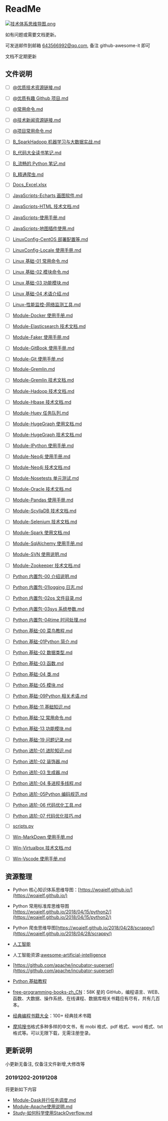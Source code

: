 # ReadMe

[![技术体系思维导图.png](https://raw.githubusercontent.com/fansichao/images/master/markdown/01-%E6%8A%80%E6%9C%AF%E7%AC%94%E8%AE%B0%E4%BD%93%E7%B3%BB.png)](https://www.processon.com/view/link/5de7b9a4e4b02996f1dc792d)

如有问题或需要文档更新。

可发送邮件到邮箱 643566992@qq.com, 备注 github-awesome-it 即可

文档不定期更新

## 文件说明

- [ ] [@优质技术资源链接.md](https://github.com/fansichao/awesome-it/blob/master/docs/@优质技术资源链接.md)
- [ ] [@优质有趣 Github 项目.md](https://github.com/fansichao/awesome-it/blob/master/docs/@优质有趣Github项目.md)
- [ ] [@常用命令.md](https://github.com/fansichao/awesome-it/blob/master/docs/@常用命令.md)
- [ ] [@技术新闻资源链接.md](https://github.com/fansichao/awesome-it/blob/master/docs/@技术新闻资源链接.md)
- [ ] [@项目常用命令.md](https://github.com/fansichao/awesome-it/blob/master/docs/@项目常用命令.md)

- [ ] [B_SparkHadoop 机器学习与大数据实战.md](https://github.com/fansichao/awesome-it/blob/master/docs/B_SparkHadoop机器学习与大数据实战.md)
- [ ] [B\_代码大全读书笔记.md](https://github.com/fansichao/awesome-it/blob/master/docs/B_代码大全读书笔记.md)
- [ ] [B\_流畅的 Python 笔记.md](https://github.com/fansichao/awesome-it/blob/master/docs/B_流畅的Python笔记.md)
- [ ] [B\_精通爬虫.md](https://github.com/fansichao/awesome-it/blob/master/docs/B_精通爬虫.md)
- [ ] [Docs_Excel.xlsx](https://github.com/fansichao/awesome-it/blob/master/docs/Docs_Excel.xlsx)
- [ ] [JavaScripts-Echarts 画图软件.md](https://github.com/fansichao/awesome-it/blob/master/docs/JavaScripts-Echarts画图软件.md)
- [ ] [JavaScripts-HTML 技术文档.md](https://github.com/fansichao/awesome-it/blob/master/docs/JavaScripts-HTML技术文档.md)
- [ ] [JavaScripts-使用手册.md](https://github.com/fansichao/awesome-it/blob/master/docs/JavaScripts-使用手册.md)
- [ ] [JavaScripts-地图插件使用.md](https://github.com/fansichao/awesome-it/blob/master/docs/JavaScripts-地图插件使用.md)
- [ ] [LinuxConfig-CentOS 部署配置等.md](https://github.com/fansichao/awesome-it/blob/master/docs/LinuxConfig-CentOS部署配置等.md)
- [ ] [LinuxConfig-Locale 使用手册.md](https://github.com/fansichao/awesome-it/blob/master/docs/LinuxConfig-Locale使用手册.md)
- [ ] [Linux 基础-01 常用命令.md](https://github.com/fansichao/awesome-it/blob/master/docs/Linux基础-01常用命令.md)
- [ ] [Linux 基础-02 模块命令.md](https://github.com/fansichao/awesome-it/blob/master/docs/Linux基础-02模块命令.md)
- [ ] [Linux 基础-03 功能模块.md](https://github.com/fansichao/awesome-it/blob/master/docs/Linux基础-03功能模块.md)
- [ ] [Linux 基础-04 术语介绍.md](https://github.com/fansichao/awesome-it/blob/master/docs/Linux基础-04术语介绍.md)
- [ ] [Linux-性能监控-网络监测工具.md](https://github.com/fansichao/awesome-it/blob/master/docs/Linux-性能监控-网络监测工具.md)
- [ ] [Module-Docker 使用手册.md](https://github.com/fansichao/awesome-it/blob/master/docs/Module-Docker使用手册.md)
- [ ] [Module-Elasticsearch 技术文档.md](https://github.com/fansichao/awesome-it/blob/master/docs/Module-Elasticsearch技术文档.md)
- [ ] [Module-Faker 使用手册.md](https://github.com/fansichao/awesome-it/blob/master/docs/Module-Faker使用手册.md)
- [ ] [Module-GitBook 使用手册.md](https://github.com/fansichao/awesome-it/blob/master/docs/Module-GitBook使用手册.md)
- [ ] [Module-Git 使用手册.md](https://github.com/fansichao/awesome-it/blob/master/docs/Module-Git使用手册.md)
- [ ] [Module-Gremlin.md](https://github.com/fansichao/awesome-it/blob/master/docs/Module-Gremlin.md)
- [ ] [Module-Gremlin 技术文档.md](https://github.com/fansichao/awesome-it/blob/master/docs/Module-Gremlin技术文档.md)
- [ ] [Module-Hadoop 技术文档.md](https://github.com/fansichao/awesome-it/blob/master/docs/Module-Hadoop技术文档.md)
- [ ] [Module-Hbase 技术文档.md](https://github.com/fansichao/awesome-it/blob/master/docs/Module-Hbase技术文档.md)
- [ ] [Module-Huey 任务队列.md](https://github.com/fansichao/awesome-it/blob/master/docs/Module-Huey任务队列.md)
- [ ] [Module-HugeGraph 使用文档.md](https://github.com/fansichao/awesome-it/blob/master/docs/Module-HugeGraph使用文档.md)
- [ ] [Module-HugeGraph 技术文档.md](https://github.com/fansichao/awesome-it/blob/master/docs/Module-HugeGraph技术文档.md)
- [ ] [Module-IPython 使用手册.md](https://github.com/fansichao/awesome-it/blob/master/docs/Module-IPython使用手册.md)
- [ ] [Module-Neo4j 使用手册.md](https://github.com/fansichao/awesome-it/blob/master/docs/Module-Neo4j使用手册.md)
- [ ] [Module-Neo4j 技术文档.md](https://github.com/fansichao/awesome-it/blob/master/docs/Module-Neo4j技术文档.md)
- [ ] [Module-Nosetests 单元测试.md](https://github.com/fansichao/awesome-it/blob/master/docs/Module-Nosetests单元测试.md)
- [ ] [Module-Oracle 技术文档.md](https://github.com/fansichao/awesome-it/blob/master/docs/Module-Oracle技术文档.md)
- [ ] [Module-Pandas 使用手册.md](https://github.com/fansichao/awesome-it/blob/master/docs/Module-Pandas使用手册.md)
- [ ] [Module-ScyllaDB 技术文档.md](https://github.com/fansichao/awesome-it/blob/master/docs/Module-ScyllaDB技术文档.md)
- [ ] [Module-Selenium 技术文档.md](https://github.com/fansichao/awesome-it/blob/master/docs/Module-Selenium技术文档.md)
- [ ] [Module-Spark 使用文档.md](https://github.com/fansichao/awesome-it/blob/master/docs/Module-Spark使用文档.md)
- [ ] [Module-SqlAlchemy 使用手册.md](https://github.com/fansichao/awesome-it/blob/master/docs/Module-SqlAlchemy使用手册.md)
- [ ] [Module-SVN 使用说明.md](https://github.com/fansichao/awesome-it/blob/master/docs/Module-SVN使用说明.md)
- [ ] [Module-Zookeeper 技术文档.md](https://github.com/fansichao/awesome-it/blob/master/docs/Module-Zookeeper技术文档.md)
- [ ] [Python 内置包-00 介绍说明.md](https://github.com/fansichao/awesome-it/blob/master/docs/Python内置包-00介绍说明.md)
- [ ] [Python 内置包-01logging 日志.md](https://github.com/fansichao/awesome-it/blob/master/docs/Python内置包-01logging日志.md)
- [ ] [Python 内置包-02os 文件目录.md](https://github.com/fansichao/awesome-it/blob/master/docs/Python内置包-02os文件目录.md)
- [ ] [Python 内置包-03sys 系统参数.md](https://github.com/fansichao/awesome-it/blob/master/docs/Python内置包-03sys系统参数.md)
- [ ] [Python 内置包-04time 时间处理.md](https://github.com/fansichao/awesome-it/blob/master/docs/Python内置包-04time时间处理.md)
- [ ] [Python 基础-00 菜鸟教程.md](https://github.com/fansichao/awesome-it/blob/master/docs/Python基础-00菜鸟教程.md)
- [ ] [Python 基础-01Python 简介.md](https://github.com/fansichao/awesome-it/blob/master/docs/Python基础-01Python简介.md)
- [ ] [Python 基础-02 数据类型.md](https://github.com/fansichao/awesome-it/blob/master/docs/Python基础-02数据类型.md)
- [ ] [Python 基础-03 函数.md](https://github.com/fansichao/awesome-it/blob/master/docs/Python基础-03函数.md)
- [ ] [Python 基础-04 类.md](https://github.com/fansichao/awesome-it/blob/master/docs/Python基础-04类.md)
- [ ] [Python 基础-05 模块.md](https://github.com/fansichao/awesome-it/blob/master/docs/Python基础-05模块.md)
- [ ] [Python 基础-09Python 相关术语.md](https://github.com/fansichao/awesome-it/blob/master/docs/Python基础-09Python相关术语.md)
- [ ] [Python 基础-11 基础知识.md](https://github.com/fansichao/awesome-it/blob/master/docs/Python基础-11基础知识.md)
- [ ] [Python 基础-12 常用命令.md](https://github.com/fansichao/awesome-it/blob/master/docs/Python基础-12常用命令.md)
- [ ] [Python 基础-13 功能模块.md](https://github.com/fansichao/awesome-it/blob/master/docs/Python基础-13功能模块.md)
- [ ] [Python 基础-19 问题记录.md](https://github.com/fansichao/awesome-it/blob/master/docs/Python基础-19问题记录.md)
- [ ] [Python 进阶-01 进阶知识.md](https://github.com/fansichao/awesome-it/blob/master/docs/Python进阶-01进阶知识.md)
- [ ] [Python 进阶-02 装饰器.md](https://github.com/fansichao/awesome-it/blob/master/docs/Python进阶-02装饰器.md)
- [ ] [Python 进阶-03 生成器.md](https://github.com/fansichao/awesome-it/blob/master/docs/Python进阶-03生成器.md)
- [ ] [Python 进阶-04 多进程多线程.md](https://github.com/fansichao/awesome-it/blob/master/docs/Python进阶-04多进程多线程.md)
- [ ] [Python 进阶-05Python 编码规范.md](https://github.com/fansichao/awesome-it/blob/master/docs/Python进阶-05Python编码规范.md)
- [ ] [Python 进阶-06 代码优化工具.md](https://github.com/fansichao/awesome-it/blob/master/docs/Python进阶-06代码优化工具.md)
- [ ] [Python 进阶-07 代码优化技巧.md](https://github.com/fansichao/awesome-it/blob/master/docs/Python进阶-07代码优化技巧.md)
- [ ] [scripts.py](https://github.com/fansichao/awesome-it/blob/master/docs/scripts.py)
- [ ] [Win-MarkDown 使用手册.md](https://github.com/fansichao/awesome-it/blob/master/docs/Win-MarkDown使用手册.md)
- [ ] [Win-Virtualbox 技术文档.md](https://github.com/fansichao/awesome-it/blob/master/docs/Win-Virtualbox技术文档.md)
- [ ] [Win-Vscode 使用手册.md](https://github.com/fansichao/awesome-it/blob/master/docs/Win-Vscode使用手册.md)

## 资源整理

- Python 核心知识体系思维导图：[https://woaielf.github.io/](https://woaielf.github.io/)
- Python 常用标准库思维导图[https://woaielf.github.io/2018/04/15/python2/](https://woaielf.github.io/2018/04/15/python2/)
- Python 爬虫思维导图[https://woaielf.github.io/2018/04/28/scrappy/](https://woaielf.github.io/2018/04/28/scrappy/)
- [人工智能](https://github.com/PacktPublishing/Artificial-Intelligence-with-Python)
- 人工智能资源:[awesome-artificial-intelligence](https://github.com/owainlewis/awesome-artificial-intelligence)
- [https://github.com/apache/incubator-superset](https://github.com/apache/incubator-superset)
- [Python 基础教程](http://c.biancheng.net/python/modules/)

- [free-programming-books-zh_CN](https://github.com/justjavac/free-programming-books-zh_CN)：58K 星的 GitHub，编程语言、WEB、函数、大数据、操作系统、在线课程、数据库相关书籍应有尽有，共有几百本。
- [经典编程书籍大全](https://github.com/jobbole/awesome-programming-books)：100+ 经典技术书籍
- [摩鸠搜书](https://www.jiumodiary.com/)格式多种多样的中文书，有 mobi 格式、pdf 格式、word 格式、txt 格式等。可以无限下载，无需注册登录。

## 更新说明

小更新无备注, 仅备注文件新增,大修改等

### 20191202-20191208

将更新如下内容

- [Module-Dask并行任务调度.md](https://github.com/fansichao/awesome-it/blob/master/docs/Module-Dask并行任务调度.md)
- [Module-Apache使用说明.md](https://github.com/fansichao/awesome-it/blob/master/docs/Module-Apache使用说明.md)
- [Study-如何科学使用StackOverflow.md](https://github.com/fansichao/awesome-it/blob/master/docs/Study-如何科学使用StackOverflow.md)